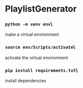 
# PlaylistGenerator
### `python -m venv env`\
  make a virtual environment
### `source env/Scripts/activate`\
  activate the virtual environment
### `pip install requirements.txt`\
  install dependencies